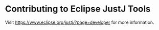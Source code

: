 # Contributing to Eclipse JustJ Tools
Visit <https://www.eclipse.org/justj/?page=developer> for more information.
